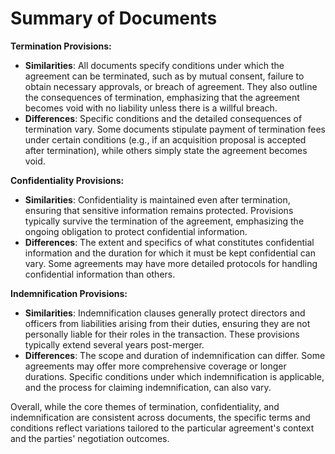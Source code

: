 # Summary of Documents

**Termination Provisions:**
- **Similarities**: All documents specify conditions under which the agreement can be terminated, such as by mutual consent, failure to obtain necessary approvals, or breach of agreement. They also outline the consequences of termination, emphasizing that the agreement becomes void with no liability unless there is a willful breach.
- **Differences**: Specific conditions and the detailed consequences of termination vary. Some documents stipulate payment of termination fees under certain conditions (e.g., if an acquisition proposal is accepted after termination), while others simply state the agreement becomes void.

**Confidentiality Provisions:**
- **Similarities**: Confidentiality is maintained even after termination, ensuring that sensitive information remains protected. Provisions typically survive the termination of the agreement, emphasizing the ongoing obligation to protect confidential information.
- **Differences**: The extent and specifics of what constitutes confidential information and the duration for which it must be kept confidential can vary. Some agreements may have more detailed protocols for handling confidential information than others.

**Indemnification Provisions:**
- **Similarities**: Indemnification clauses generally protect directors and officers from liabilities arising from their duties, ensuring they are not personally liable for their roles in the transaction. These provisions typically extend several years post-merger.
- **Differences**: The scope and duration of indemnification can differ. Some agreements may offer more comprehensive coverage or longer durations. Specific conditions under which indemnification is applicable, and the process for claiming indemnification, can also vary.

Overall, while the core themes of termination, confidentiality, and indemnification are consistent across documents, the specific terms and conditions reflect variations tailored to the particular agreement's context and the parties' negotiation outcomes.